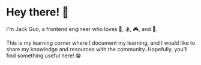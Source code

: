 # Hey there! :wave:

I'm Jack Guo, a frontend engineer who loves :basketball:, :snowboarder:, :video_game:, and :drum:.

This is my learning corner where I document my learning, and I would like to share my knowledge and resources with the community. Hopefully, you'll find something useful here! :grin: